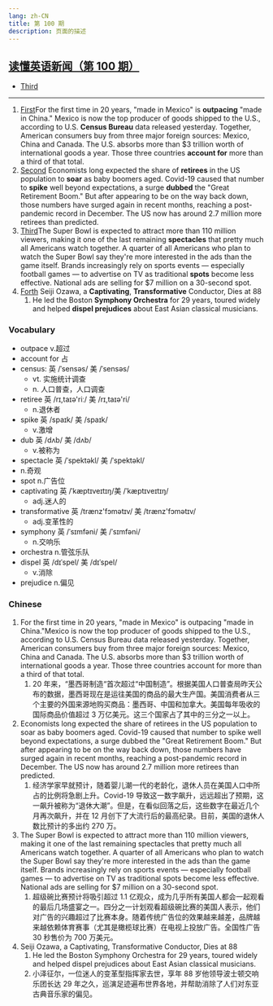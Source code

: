 ```yaml
---
lang: zh-CN
title: 第 100 期
description: 页面的描述
---
```


## [读懂英语新闻（第 100 期）](https://www.youtube.com/watch?v=JnI1oj8wMEw&t=427s)

- [Third](https://www.youtube.com/watch?v=JnI1oj8wMEw&t=825s)

---

1. [First](https://www.youtube.com/watch?v=JnI1oj8wMEw&t=29s)For the first time in 20 years, "made in Mexico" is **outpacing** "made in China." Mexico is now the top producer of goods shipped to the U.S., according to U.S. **Census Bureau** data released yesterday. Together, American consumers buy from three major foreign sources: Mexico, China and Canada. The U.S. absorbs more than $3 trillion worth of international goods a year. Those three countries **account for** more than a third of that total.
2. [Second](https://www.youtube.com/watch?v=JnI1oj8wMEw&t=189s) Economists long expected the share of **retirees** in the US population to **soar** as baby boomers aged. Covid-19 caused that number to **spike** well beyond expectations, a surge **dubbed** the "Great Retirement Boom." But after appearing to be on the way back down, those numbers have surged again in recent months, reaching a post-pandemic record in December. The US now has around 2.7 million more retirees than predicted.
3. [Third](https://www.youtube.com/watch?v=JnI1oj8wMEw&t=493s)The Super Bowl is expected to attract more than 110 million viewers, making it one of the last remaining **spectacles** that pretty much all Americans watch together. A quarter of all Americans who plan to watch the Super Bowl say they're more interested in the ads than the game itself. Brands increasingly rely on sports events — especially football games — to advertise on TV as traditional **spots** become less effective. National ads are selling for $7 million on a 30-second spot.
4. [Forth](https://www.youtube.com/watch?v=JnI1oj8wMEw&t=696s) Seiji Ozawa, a **Captivating**, **Transformative** Conductor, Dies at 88
   1. He led the Boston **Symphony Orchestra** for 29 years, toured widely and helped **dispel prejudices** about East Asian classical musicians.

### Vocabulary

- outpace v.超过
- account for 占
- census: 英 /ˈsensəs/ 美 /ˈsensəs/
  - vt. 实施统计调查
  - n. 人口普查，人口调查
- retiree 英 /rɪ,taɪə'riː/ 美 /rɪ,taɪə'ri/
  - n.退休者
- spike 英 /spaɪk/ 美 /spaɪk/
  - v.激增
- dub 英 /dʌb/ 美 /dʌb/
  - v.被称为
- spectacle 英 /ˈspektəkl/ 美 /ˈspektəkl/
- n.奇观
- spot n.广告位
- captivating 英 /ˈkæptɪveɪtɪŋ/美 /ˈkæptɪveɪtɪŋ/
  - adj.迷人的
- transformative 英 /trænz'fɔmətɪv/ 美 /trænz'fɔmətɪv/
  - adj.变革性的
- symphony 英 /ˈsɪmfəni/ 美 /ˈsɪmfəni/
  - n.交响乐
- orchestra n.管弦乐队
- dispel 英 /dɪˈspel/ 美 /dɪˈspel/
  - v.消除
- prejudice n.偏见

### Chinese

1. For the first time in 20 years, "made in Mexico" is outpacing "made in China."Mexico is now the top producer of goods shipped to the U.S., according to U.S. Census Bureau data released yesterday. Together, American consumers buy from three major foreign sources: Mexico, China and Canada. The U.S. absorbs more than $3 trillion worth of international goods a year. Those three countries account for more than a third of that total.
   1. 20 年来，“墨西哥制造“首次超过“中国制造”。根据美国人口普查局昨天公布的数据，墨西哥现在是运往美国的商品的最大生产国。美国消费者从三个主要的外国来源地购买商品：墨西哥、中国和加拿大。美国每年吸收的国际商品价值超过 3 万亿美元。这三个国家占了其中的三分之一以上。
2. Economists long expected the share of retirees in the US population to soar as baby boomers aged. Covid-19 caused that number to spike well beyond expectations, a surge dubbed the
   "Great Retirement Boom." But after appearing to be on the way back down, those numbers have surged again in recent months, reaching a post-pandemic record in December. The US now has around 2.7 million more retirees than predicted.
   1. 经济学家早就预计，随着婴儿潮一代的老龄化，退休人员在美国人口中所占的比例将急剧上升。Covid-19 导致这一数字飙升，远远超出了预期，这一飙升被称为“退休大潮”。但是，在看似回落之后，这些数字在最近几个月再次飙升，并在 12 月创下了大流行后的最高纪录。目前，美国的退休人数比预计的多出约 270 万。
3. The Super Bowl is expected to attract more than 110 million viewers, making it one of the last remaining spectacles that pretty much all Americans watch together. A quarter of all Americans who plan to watch the Super Bowl say they're more interested in the ads than the game itself. Brands increasingly rely on sports events — especially football games — to advertise on TV as traditional spots become less effective. National ads are selling for $7 million on a 30-second spot.
   1. 超级碗比赛预计将吸引超过 1.1 亿观众，成为几乎所有美国人都会一起观看的最后几场盛宴之一。四分之一计划观看超级碗比赛的美国人表示，他们对广告的兴趣超过了比赛本身。随着传统广告位的效果越来越差，品牌越来越依赖体育赛事（尤其是橄榄球比赛）在电视上投放广告。全国性广告 30 秒售价为 700 万美元。
4. Seiji Ozawa, a Captivating, Transformative Conductor, Dies at 88
   1. He led the Boston Symphony Orchestra for 29 years, toured widely and helped dispel prejudices about East Asian classical musicians.
   2. 小泽征尔，一位迷人的变革型指挥家去世，享年 88 岁他领导波士顿交响乐团长达 29 年之久，巡演足迹遍布世界各地，并帮助消除了人们对东亚古典音乐家的偏见。
